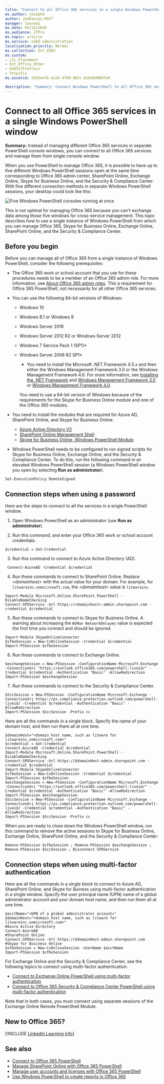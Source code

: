 ```yaml
---
title: "Connect to all Office 365 services in a single Windows PowerShell window"
ms.author: josephd
author: JoeDavies-MSFT
manager: laurawi
ms.date: 04/23/2018
ms.audience: ITPro
ms.topic: article
ms.service: o365-administration
localization_priority: Normal
ms.collection: Ent_O365
ms.custom: 
- LIL_Placement
- Ent_Office_Other
- O365ITProTrain
- httpsfix
ms.assetid: 53d3eef6-4a16-4fb9-903c-816d5d98d7e8

description: "Summary: Connect Windows PowerShell to all Office 365 services in a single Windows PowerShell window."
---
```


# Connect to all Office 365 services in a single Windows PowerShell window

 **Summary:** Instead of managing different Office 365 services in separate PowerShell console windows, you can connect to all Office 365 services and manage them from single console window.
  
When you use PowerShell to manage Office 365, it is possible to have up to five different Windows PowerShell sessions open at the same time corresponding to Office 365 admin center, SharePoint Online, Exchange Online, Skype for Business Online, and the Security &amp; Compliance Center. With five different connection methods in separate Windows PowerShell sessions, your desktop could look like this:
  
![Five Windows PowerShell consoles running at once](images/a1a852c2-89ea-4e8e-8d8b-dcdf596763d1.png)
  
This is not optimal for managing Office 365 because you can't exchange data among those five windows for cross-service management. This topic describes how to use a single instance of Windows PowerShell from which you can manage Office 365, Skype for Business Online, Exchange Online, SharePoint Online, and the Security &amp; Compliance Center.

## Before you begin
<a name="BeforeYouBegin"> </a>

Before you can manage all of Office 365 from a single instance of Windows PowerShell, consider the following prerequisites:
  
- The Office 365 work or school account that you use for these procedures needs to be a member of an Office 365 admin role. For more information, see [About Office 365 admin roles](https://go.microsoft.com/fwlink/p/?LinkId=532367). This a requirement for Office 365 PowerShell, not necessarily for all other Office 365 services.
    
- You can use the following 64-bit versions of Windows:
    
  - Windows 10
    
  - Windows 8.1 or Windows 8
    
  - Windows Server 2016
    
  - Windows Server 2012 R2 or Windows Server 2012
    
  - Windows 7 Service Pack 1 (SP1)*
    
  - Windows Server 2008 R2 SP1*
    
    * You need to install the Microsoft .NET Framework 4.5.*x* and then either the Windows Management Framework 3.0 or the Windows Management Framework 4.0. For more information, see [Installing the .NET Framework](https://go.microsoft.com/fwlink/p/?LinkId=257868) and [Windows Management Framework 3.0](https://go.microsoft.com/fwlink/p/?LinkId=272757) or [Windows Management Framework 4.0](https://go.microsoft.com/fwlink/p/?LinkId=391344).
    
    You need to use a 64-bit version of Windows because of the requirements for the Skype for Business Online module and one of the Office 365 modules.
    
- You need to install the modules that are required for Azure AD, SharePoint Online, and Skype for Business Online:
    
   - [Azure Active Directory V2](connect-to-office-365-powershell.md#ConnectV2)
   - [SharePoint Online Management Shell](https://go.microsoft.com/fwlink/p/?LinkId=255251)
   - [Skype for Business Online, Windows PowerShell Module](https://go.microsoft.com/fwlink/p/?LinkId=532439)
    
-  Windows PowerShell needs to be configured to run signed scripts for Skype for Business Online, Exchange Online, and the Security &amp; Compliance Center. To do this, run the following command in an elevated Windows PowerShell session (a Windows PowerShell window you open by selecting **Run as administrator**).
    
  ```
  Set-ExecutionPolicy RemoteSigned
  ```

## Connection steps when using a password
<a name="ConnStepsPassword"> </a>

Here are the steps to connect to all the services in a single PowerShell window.
  
1. Open Windows PowerShell as an administrator (use **Run as administrator**).
    
2. Run this command, and enter your Office 365 work or school account credentials.
    
  ```
  $credential = Get-Credential
  ```

3. Run this command to connect to Azure Active Directory (AD).
    
  ```
   Connect-AzureAD -Credential $credential
  ```

4. Run these commands to connect to SharePoint Online. Replace  _\<domainhost>_ with the actual value for your domain. For example, for `litwareinc.onmicrosoft.com`, the  _\<domainhost>_ value is `litwareinc`.
    
  ```
  Import-Module Microsoft.Online.SharePoint.PowerShell -DisableNameChecking
  Connect-SPOService -Url https://<domainhost>-admin.sharepoint.com -credential $credential
  ```

5. Run these commands to connect to Skype for Business Online. A warning about increasing the `WSMan NetworkDelayms` value is expected the first time you connect and should be ignored.
    
  ```
  Import-Module SkypeOnlineConnector
  $sfboSession = New-CsOnlineSession -Credential $credential
  Import-PSSession $sfboSession
  ```

6. Run these commands to connect to Exchange Online.
    
  ```
  $exchangeSession = New-PSSession -ConfigurationName Microsoft.Exchange -ConnectionUri "https://outlook.office365.com/powershell-liveid/" -Credential $credential -Authentication "Basic" -AllowRedirection
  Import-PSSession $exchangeSession
  ```

7. Run these commands to connect to the Security &amp; Compliance Center.
    
  ```
  $SccSession = New-PSSession -ConfigurationName Microsoft.Exchange -ConnectionUri https://ps.compliance.protection.outlook.com/powershell-liveid/ -Credential $credential -Authentication "Basic" -AllowRedirection
  Import-PSSession $SccSession -Prefix cc
  ```

Here are all the commands in a single block. Specify the name of your domain host, and then run them all at one time.
  
```
$domainHost="<domain host name, such as litware for litwareinc.onmicrosoft.com>"
$credential = Get-Credential
Connect-AzureAD -Credential $credential
Import-Module Microsoft.Online.SharePoint.PowerShell -DisableNameChecking
Connect-SPOService -Url https://$domainHost-admin.sharepoint.com -credential $credential
Import-Module SkypeOnlineConnector
$sfboSession = New-CsOnlineSession -Credential $credential
Import-PSSession $sfboSession
$exchangeSession = New-PSSession -ConfigurationName Microsoft.Exchange -ConnectionUri "https://outlook.office365.com/powershell-liveid/" -Credential $credential -Authentication "Basic" -AllowRedirection
Import-PSSession $exchangeSession
$SccSession = New-PSSession -ConfigurationName Microsoft.Exchange -ConnectionUri https://ps.compliance.protection.outlook.com/powershell-liveid/ -Credential $credential -Authentication "Basic" -AllowRedirection
Import-PSSession $SccSession -Prefix cc
```
When you are ready to close down the Windows PowerShell window, run this command to remove the active sessions to Skype for Business Online, Exchange Online, SharePoint Online, and the Security &amp; Compliance Center:
  
```
Remove-PSSession $sfboSession ; Remove-PSSession $exchangeSession ; Remove-PSSession $SccSession ; Disconnect-SPOService
```

## Connection steps when using multi-factor authentication
<a name="ConnStepsMFA"> </a>

Here are all the commands in a single block to connect to Azure AD, SharePoint Online, and Skype for Buiness using multi-factor authentication in a single window. Specify the user principal name (UPN) name of a global administrator account and your domain host name, and then run them all at one time.

````
$acctName="<UPN of a global administrator account>"
$domainHost="<domain host name, such as litware for litwareinc.onmicrosoft.com>"
#Azure Active Directory
Connect-AzureAD
#SharePoint Online
Connect-SPOService -Url https://$domainHost-admin.sharepoint.com
#Skype for Business Online
$sfboSession = New-CsOnlineSession -UserName $acctName
Import-PSSession $sfboSession
````

For Exchange Online and the Security &amp; Compliance Center, see the following topics to connect using multi-factor authentication:

- [Connect to Exchange Online PowerShell using multi-factor authentication](https://docs.microsoft.com/powershell/exchange/exchange-online/connect-to-exchange-online-powershell/mfa-connect-to-exchange-online-powershell)
- [Connect to Office 365 Security & Compliance Center PowerShell using multi-factor authentication](https://docs.microsoft.com/powershell/exchange/office-365-scc/connect-to-scc-powershell/mfa-connect-to-scc-powershell?view=exchange-ps)
 
Note that in both cases, you must connect using separate sessions of the Exchange Online Remote PowerShell Module.


## New to Office 365?

[!INCLUDE [LinkedIn Learning Info](../common/office/linkedin-learning-info.md)]

## See also

- [Connect to Office 365 PowerShell](connect-to-office-365-powershell.md)
- [Manage SharePoint Online with Office 365 PowerShell](manage-sharepoint-online-with-office-365-powershell.md)
- [Manage user accounts and licenses with Office 365 PowerShell](manage-user-accounts-and-licenses-with-office-365-powershell.md)
- [Use Windows PowerShell to create reports in Office 365](use-windows-powershell-to-create-reports-in-office-365.md)
